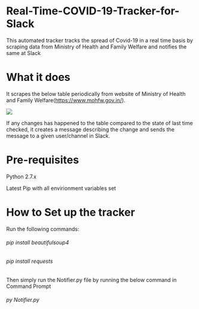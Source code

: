 # Real-Time-COVID-19-Tracker-for-Slack
This automated tracker tracks the spread of Covid-19 in a real time basis by scraping data from Ministry of Health and Family Welfare and notifies the same at Slack

# What it does

It scrapes the below table periodically from website of Ministry of Health and Family Welfare(https://www.mohfw.gov.in/).

<img src="Table.jpeg">

If any changes has happened to the table compared to the state of last time checked, it creates a message describing the change and sends the message to a given user/channel in Slack.

# Pre-requisites

Python 2.7.x

Latest Pip with all envirionment variables set

# How to Set up the tracker

Run the following commands:

<h6>pip install beautifulsoup4</h6>
<h6>pip install requests</h6>

Then simply run the Notifier.py file by running the below command in Command Prompt

<h6>py Notifier.py</h6>
